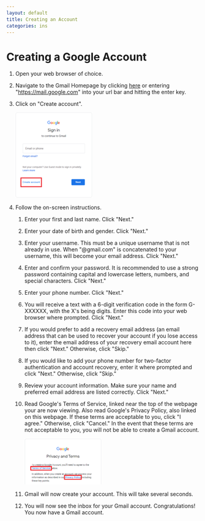 ```yaml
---
layout: default
title: Creating an Account
categories: ins
---
```

# Creating a Google Account
1. Open your web browser of choice.
2. Navigate to the Gmail Homepage by clicking [here](https://mail.google.com) or entering "https://mail.google.com" into your url bar and hitting the enter key.
3. Click on "Create account".
    
	<img src="/images/create_account.png" alt="Create Account Link" style="width: 200px;">
4. Follow the on-screen instructions.
    1. Enter your first and last name. Click "Next."
	2. Enter your date of birth and gender. Click "Next."
	3. Enter your username.  This must be a unique username that is not already in use.  When "@gmail.com" is concatenated to your username, this will become your email address. Click "Next."
	4. Enter and confirm your password.  It is recommended to use a strong password containing capital and lowercase letters, numbers, and special characters. Click "Next."
	5. Enter your phone number. Click "Next."
	6. You will receive a text with a 6-digit verification code in the form G-XXXXXX, with the X's being digits.  Enter this code into your web browser where prompted. Click "Next."
	7. If you would prefer to add a recovery email address (an email address that can be used to recover your account if you lose access to it), enter the email address of your recovery email account here then click "Next."  Otherwise, click "Skip."
	8. If you would like to add your phone number for two-factor authentication and account recovery, enter it where prompted and click "Next."  Otherwise, click "Skip."
	9. Review your account information.  Make sure your name and preferred email address are listed correctly.  Click "Next."
	10. Read Google's Terms of Service, linked near the top of the webpage your are now viewing.  Also read Google's Privacy Policy, also linked on this webpage.  If these terms are acceptable to you, click "I agree."  Otherwise, click "Cancel."  In the event that these terms are not acceptable to you, you will not be able to create a Gmail account.
		
		<img width="200px;" src="/images/TOS.png" alt="Terms of Service and Privacy Policy Links">
	11. Gmail will now create your account.  This will take several seconds.
	12. You will now see the inbox for your Gmail account.  Congratulations! You now have a Gmail account.